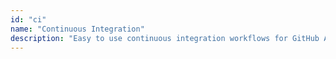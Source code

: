 ```yaml
---
id: "ci"
name: "Continuous Integration"
description: "Easy to use continuous integration workflows for GitHub Actions."
---
```

